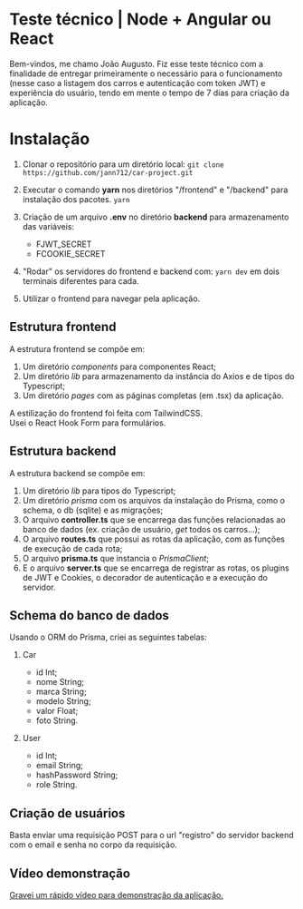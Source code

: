 # Teste técnico | Node + Angular ou React

Bem-vindos, me chamo João Augusto.
Fiz esse teste técnico com a finalidade de entregar primeiramente o necessário para o funcionamento (nesse caso a listagem dos carros e autenticação com token JWT) e experiência do usuário, tendo em mente o tempo de 7 dias para criação da aplicação.


# Instalação

1. Clonar o repositório para um diretório local:
	```git clone https://github.com/jann712/car-project.git```
	
2. Executar o comando **yarn** nos diretórios "/frontend" e "/backend" para instalação dos pacotes.
	```yarn```

3. Criação de um arquivo **.env** no diretório **backend** para armazenamento das variáveis:
	- FJWT_SECRET
	- FCOOKIE_SECRET

5. "Rodar" os servidores do frontend e backend com:
	```yarn dev```
	em dois terminais diferentes para cada.

6. Utilizar o frontend para navegar pela aplicação.


## Estrutura frontend

A estrutura frontend se compõe em: 

1. Um diretório *components* para componentes React;
2. Um diretório *lib* para armazenamento da instância do Axios e de tipos do Typescript;
3. Um diretório *pages* com as páginas completas (em .tsx) da aplicação.

A estilização do frontend foi feita com TailwindCSS.  
Usei o React Hook Form para formulários.


## Estrutura backend

A estrutura backend se compõe em:
1. Um diretório *lib* para tipos do Typescript;
2. Um diretório *prisma* com os arquivos da instalação do Prisma, como o schema, o db (sqlite) e as migrações;
3. O arquivo **controller.ts** que se encarrega das funções relacionadas ao banco de dados (ex. criação de usuário, *get* todos os carros...);
4. O arquivo **routes.ts** que possui as rotas da aplicação, com as funções de execução de cada rota;
5. O arquivo **prisma.ts** que instancia o *PrismaClient*;
6. E o arquivo **server.ts** que se encarrega de registrar as rotas, os plugins de JWT e Cookies, o decorador de autenticação e a execução do servidor.

## Schema do banco de dados
Usando o ORM do Prisma, criei as seguintes tabelas:
1. Car
	- id Int;
	- nome String;
	- marca String;
	- modelo String;
	- valor Float;
	- foto String.

2. User
	- id Int;
	- email String;
	- hashPassword String;
	- role String.

## Criação de usuários
Basta enviar uma requisição POST para o url "registro" do servidor backend com o email e senha no corpo da requisição.


## Vídeo demonstração
[Gravei um rápido vídeo para demonstração da aplicação.](https://youtu.be/ISP2Ojap4r8)
